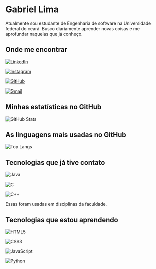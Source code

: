 
# Gabriel Lima

Atualmente sou estudante de Engenharia de software na Universidade federal do ceará. Busco diariamente aprender novas coisas e me aprofundar naquelas que já conheço.

## Onde me encontrar 
[![LinkedIn](https://img.shields.io/badge/LinkedIn-0077B5?style=for-the-badge&logo=linkedin&logoColor=white)](https://www.linkedin.com/in/fgabriellima/)

[![Instagram](https://img.shields.io/badge/-Instagram-%23E4405F?style=for-the-badge&logo=instagram&logoColor=white)](https://www.instagram.com/fgabriellimaa/)

[![GitHub](https://img.shields.io/badge/GitHub-100000?style=for-the-badge&logo=github&logoColor=white)](https://github.com/FGabriel-Lima)

[![Gmail](https://img.shields.io/badge/Gmail-333333?style=for-the-badge&logo=gmail&logoColor=red)](mailto:fgabriellimace@gmail.com)

## Minhas estatísticas no GitHub
![GitHub Stats](https://github-readme-stats.vercel.app/api?username=FGabriel-Lima&theme=transparent&bg_color=000&border_color=30A3DC&show_icons=true&icon_color=30A3DC&title_color=E94D5F&text_color=FFF)

## As linguagens mais usadas no GitHub
![Top Langs](https://github-readme-stats-git-masterrstaa-rickstaa.vercel.app/api/top-langs/?username=FGabriel-Lima&layout=compact&bg_color=000&border_color=30A3DC&title_color=E94D5F&text_color=FFF)

## Tecnologias que já tive contato

![Java](https://img.shields.io/badge/java-%23ED8B00.svg?style=for-the-badge&logo=openjdk&logoColor=white)

![C](https://img.shields.io/badge/C-00599C?style=for-the-badge&logo=c&logoColor=white)

![C++](https://img.shields.io/badge/C%2B%2B-00599C?style=for-the-badge&logo=c%2B%2B&logoColor=white)

Essas foram usadas em disciplinas da faculdade.

## Tecnologias que estou aprendendo

![HTML5](https://img.shields.io/badge/HTML5-E34F26?style=for-the-badge&logo=html5&logoColor=white)

![CSS3](https://img.shields.io/badge/CSS3-1572B6?style=for-the-badge&logo=css3&logoColor=white)

![JavaScript](https://img.shields.io/badge/JavaScript-F7DF1E?style=for-the-badge&logo=javascript&logoColor=black)

![Python](https://img.shields.io/badge/python-3670A0?style=for-the-badge&logo=python&logoColor=ffdd54)



